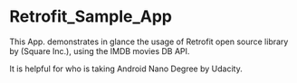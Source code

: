 # Retrofit_Sample_App

This App. demonstrates in glance the usage of Retrofit open source library by (Square Inc.),
using the IMDB movies DB API. 

It is helpful for who is taking Android Nano Degree by Udacity.
